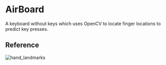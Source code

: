 # AirBoard
A keyboard without keys which uses OpenCV to locate finger locations to predict key presses. 

## Reference
![hand_landmarks](https://user-images.githubusercontent.com/62809012/120250074-d44b3880-c24a-11eb-91c1-1a0cd290ad04.png)
